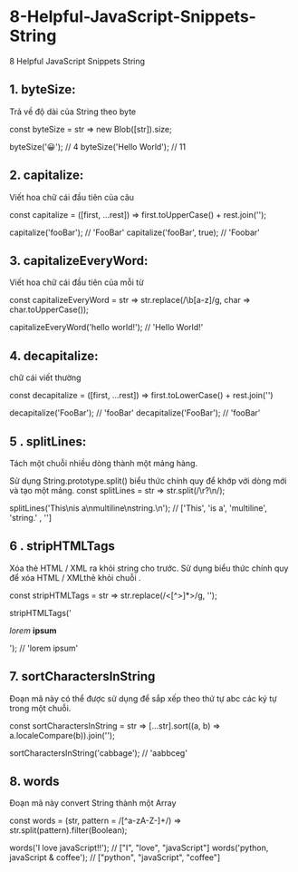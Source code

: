 # 8-Helpful-JavaScript-Snippets-String

8 Helpful JavaScript Snippets String 
## 1. byteSize: 
Trả về độ dài của String theo byte

const byteSize = str => new Blob([str]).size;

byteSize('😀'); // 4
byteSize('Hello World'); // 11
## 2. capitalize: 

Viết hoa chữ cái đầu tiên của câu

const capitalize = ([first, ...rest]) =>
  first.toUpperCase() + rest.join('');
  
capitalize('fooBar'); // 'FooBar'
capitalize('fooBar', true); // 'Foobar'
## 3. capitalizeEveryWord: 

Viết hoa chữ cái đầu tiên của mỗi từ

const capitalizeEveryWord = str => str.replace(/\b[a-z]/g, char => char.toUpperCase());

capitalizeEveryWord('hello world!'); // 'Hello World!'
## 4. decapitalize: 

chữ cái viết thường

const decapitalize = ([first, ...rest]) =>
  first.toLowerCase() + rest.join('')

decapitalize('FooBar'); // 'fooBar'
decapitalize('FooBar'); // 'fooBar'
## 5 . splitLines: 

Tách một chuỗi nhiều dòng thành một mảng hàng.

Sử dụng String.prototype.split() biểu thức chính quy để khớp với dòng mới và tạo một mảng.
const splitLines = str => str.split(/\r?\n/);

splitLines('This\nis a\nmultiline\nstring.\n'); // ['This', 'is a', 'multiline', 'string.' , '']
## 6 . stripHTMLTags 

Xóa thẻ HTML / XML ra khỏi string cho trước. Sử dụng biểu thức chính quy để xóa HTML / XMLthẻ khỏi chuỗi .

const stripHTMLTags = str => str.replace(/<[^>]*>/g, '');

stripHTMLTags('<p><em>lorem</em> <strong>ipsum</strong></p>'); // 'lorem ipsum'
## 7. sortCharactersInString 

Đoạn mã này có thể được sử dụng để sắp xếp theo thứ tự abc các ký tự trong một chuỗi.

const sortCharactersInString = str => [...str].sort((a, b) => a.localeCompare(b)).join('');

sortCharactersInString('cabbage'); // 'aabbceg'
## 8. words 

Đoạn mã này convert String thành một Array

const words = (str, pattern = /[^a-zA-Z-]+/) => str.split(pattern).filter(Boolean);

words('I love javaScript!!'); // ["I", "love", "javaScript"]
words('python, javaScript & coffee'); // ["python", "javaScript", "coffee"]
